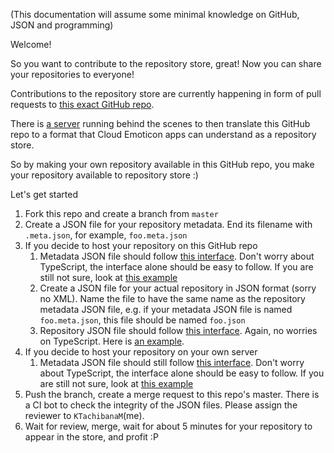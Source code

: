 (This documentation will assume some minimal knowledge on GitHub, JSON and programming)

Welcome!

So you want to contribute to the repository store, great! Now you can share your repositories to everyone!

Contributions to the repository store are currently happening in form of pull requests to [this exact GitHub repo](https://github.com/cloud-emoticon/store-repos).

There is [a server](https://github.com/cloud-emoticon/store-bridge) running behind the scenes to then translate this GitHub repo to a format that Cloud Emoticon apps can understand as a repository store.

So by making your own repository available in this GitHub repo, you make your repository available to repository store :)

Let's get started

1. Fork this repo and create a branch from `master`
2. Create a JSON file for your repository metadata. End its filename with `.meta.json`, for example, `foo.meta.json`
3. If you decide to host your repository on this GitHub repo
    1. Metadata JSON file should follow [this interface](https://github.com/cloud-emoticon/store-repos/blob/master/linter/src/api/RepositoryMetadata.ts). Don't worry about TypeScript, the interface alone should be easy to follow. If you are still not sure, look at [this example](https://github.com/cloud-emoticon/store-repos/blob/master/kt-favorites.meta.json)
    2. Create a JSON file for your actual repository in JSON format (sorry no XML). Name the file to have the same name as the repository metadata JSON file, e.g. if your metadata JSON file is named `foo.meta.json`, this file should be named `foo.json`
    3. Repository JSON file should follow [this interface](https://github.com/cloud-emoticon/store-repos/blob/master/linter/src/api/JsonRepository.ts). Again, no worries on TypeScript. Here is [an example](https://github.com/cloud-emoticon/store-repos/blob/master/kt-favorites.json).
4. If you decide to host your repository on your own server
    1. Metadata JSON file should still follow [this interface](https://github.com/cloud-emoticon/store-repos/blob/master/linter/src/api/RepositoryMetadata.ts). Don't worry about TypeScript, the interface alone should be easy to follow. If you are still not sure, look at [this example](https://github.com/cloud-emoticon/store-repos/blob/master/remote-demo.meta.json)
5. Push the branch, create a merge request to this repo's master. There is a CI bot to check the integrity of the JSON files. Please assign the reviewer to `KTachibanaM`(me).
6. Wait for review, merge, wait for about 5 minutes for your repository to appear in the store, and profit :P
